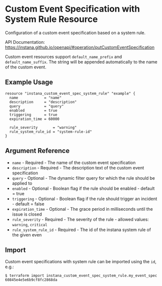 # Custom Event Specification with System Rule Resource

Configuration of a custom event specification based on a system rule.

API Documentation: <https://instana.github.io/openapi/#operation/putCustomEventSpecification>

Custom event resources support `default_name_prefix` and `default_name_suffix`. The string will be appended automatically
to the name of the custom event.

## Example Usage

```hcl
resource "instana_custom_event_spec_system_rule" "example" {
  name            = "name"
  description     = "description"
  query           = "query"
  enabled         = true
  triggering      = true
  expiration_time = 60000

  rule_severity       = "warning"
  rule_system_rule_id = "system-rule-id"
}
```

## Argument Reference

* `name` - Required - The name of the custom event specification
* `description` - Required - The description text of the custom event specification
* `query` - Optional - The dynamic filter query for which the rule should be applied to
* `enabled` - Optional - Boolean flag if the rule should be enabled - default = true
* `triggering` - Optional - Boolean flag if the rule should trigger an incident - default = false
* `expiration_time` - Optional - The grace period in milliseconds until the issue is closed
* `rule_severity` - Required - The severity of the rule - allowed values: `warning`, `critical`
* `rule_system_rule_id` - Required - The id of the instana system rule of the given even

## Import

Custom event specifications with system rule can be imported using the `id`, e.g.:

```
$ terraform import instana_custom_event_spec_system_rule.my_event_spec 60845e4e5e6b9cf8fc2868da
```
